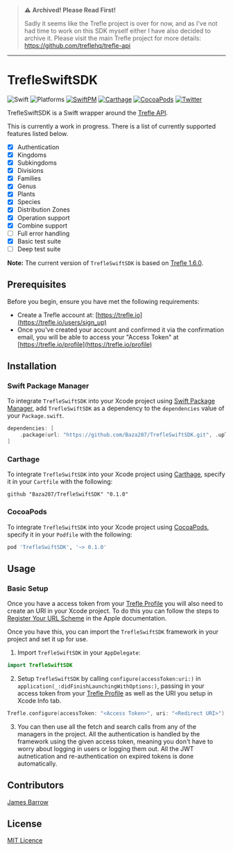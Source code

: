 > ⚠️ **Archived! Please Read First!**
> 
> Sadly it seems like the Trefle project is over for now, and as I've not had time to work on this SDK myself either I have also decided to archive it. Please visit the main Trefle project for more details: https://github.com/treflehq/trefle-api

----

# TrefleSwiftSDK

![Swift](https://img.shields.io/badge/Swift-5.1-orange.svg)
![Platforms](https://img.shields.io/badge/Platforms-iOS-brightgreen.svg?style=flat)
[![SwiftPM](https://img.shields.io/badge/SwiftPM-compatible-brightgreen.svg?style=flat)](https://swift.org/package-manager)
[![Carthage](https://img.shields.io/badge/Carthage-compatible-brightgreen.svg?style=flat)](https://github.com/Carthage/Carthage)
[![CocoaPods](https://img.shields.io/badge/CocoaPods-compatible-brightgreen.svg?style=flat)](https://cocoapods.org)
[![Twitter](https://img.shields.io/badge/Twitter-@baza207-blue.svg?style=flat)](https://twitter.com/baza207)

TrefleSwiftSDK is a Swift wrapper around the [Trefle API](https://trefle.io).

This is currently a work in progress. There is a list of currently supported features listed below.

- [x] Authentication  
- [x] Kingdoms  
- [x] Subkingdoms  
- [x] Divisions  
- [x] Families  
- [x] Genus  
- [x] Plants  
- [x] Species  
- [x] Distribution Zones  
- [x] Operation support
- [x] Combine support
- [ ] Full error handling
- [x] Basic test suite
- [ ] Deep test suite

**Note:** The current version of  `TrefleSwiftSDK` is based on [Trefle 1.6.0](https://docs.trefle.io/reference).

## Prerequisites

Before you begin, ensure you have met the following requirements:

- Create a Trefle account at: [https://trefle.io](https://trefle.io/users/sign_up)
- Once you've created your account and confirmed it via the confirmation email, you will be able to access your "Access Token" at [https://trefle.io/profile](https://trefle.io/profile)

## Installation

### Swift Package Manager

To integrate `TrefleSwiftSDK` into your Xcode project using [Swift Package Manager](https://swift.org/package-manager), add `TrefleSwiftSDK` as a dependency to the `dependencies` value of your `Package.swift`.

```swift
dependencies: [
    .package(url: "https://github.com/Baza207/TrefleSwiftSDK.git", .upToNextMajor(from: "0.1.0"))
]
```

### Carthage

To integrate `TrefleSwiftSDK` into your Xcode project using [Carthage](https://github.com/Carthage/Carthage), specify it in your `Cartfile` with the following:

```ogdl
github "Baza207/TrefleSwiftSDK" "0.1.0"
```

### CocoaPods

To integrate `TrefleSwiftSDK` into your Xcode project using [CocoaPods](https://cocoapods.org), specify it in your `Podfile` with the following:

```ruby
pod 'TrefleSwiftSDK', '~> 0.1.0'
```

## Usage

### Basic Setup

Once you have a access token from your [Trefle Profile](https://trefle.io/profile) you will also need to create an URI in your Xcode project. To do this you can follow the steps to [Register Your URL Scheme](https://developer.apple.com/documentation/uikit/inter-process_communication/allowing_apps_and_websites_to_link_to_your_content/defining_a_custom_url_scheme_for_your_app) in the Apple documentation.

Once you have this, you can import the `TrefleSwiftSDK` framework in your project and set it up for use.

1. Import `TrefleSwiftSDK` in your `AppDelegate`:

```swift
import TrefleSwiftSDK
```

2. Setup `TrefleSwiftSDK` by calling `configure(accessToken:uri:)` in `application(_:didFinishLaunchingWithOptions:)`, passing in your access token from your [Trefle Profile](https://trefle.io/profile) as well as the URI you setup in Xcode Info tab.

```swift
Trefle.configure(accessToken: "<Access Token>", uri: "<Redirect URI>")
```

3. You can then use all the fetch and search calls from any of the managers in the project. All the authentication is handled by the framework using the given access token, meaning you don't have to worry about logging in users or logging them out. All the JWT autnetication and re-authentication on expired tokens is done automatically.

## Contributors

[James Barrow](https://github.com/baza207)

## License

[MIT Licence](LICENSE)
